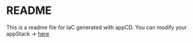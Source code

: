 # README
This is a readme file for IaC generated with appCD.
You can modify your appStack -> [here](http://cloud.stackgen.com/appstacks/495f4eb9-306c-4d20-b223-16395d39a451)
